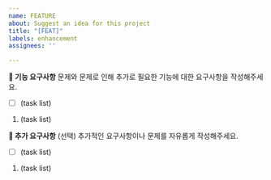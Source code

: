 ```yaml
---
name: FEATURE
about: Suggest an idea for this project
title: "[FEAT]"
labels: enhancement
assignees: ''

---
```


**📌 기능 요구사항**
문제와 문제로 인해 추가로 필요한 기능에 대한 요구사항을 작성해주세요.
- [ ] (task list)
1. (task list)

**📌 추가 요구사항**
(선택) 추가적인 요구사항이나 문제를 자유롭게 작성해주세요.
- [ ] (task list)
1. (task list)
